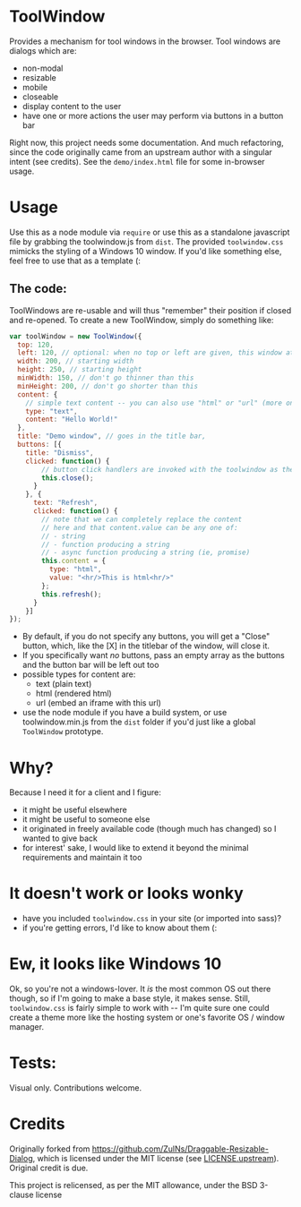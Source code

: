 # ToolWindow

Provides a mechanism for tool windows in the browser. Tool windows are dialogs which are:
- non-modal
- resizable
- mobile
- closeable
- display content to the user
- have one or more actions the user may perform via buttons in a button bar

Right now, this project needs some documentation. And much refactoring, since the code
originally came from an upstream author with a singular intent (see credits). See the
`demo/index.html` file for some in-browser usage. 

# Usage
Use this as a node module via `require` or use this as a standalone javascript file 
by grabbing the toolwindow.js from `dist`. The provided `toolwindow.css` mimicks the 
styling of a Windows 10 window. If you'd like something else, feel free to use that 
as a template (:

## The code:
ToolWindows are re-usable and will thus "remember" their position if closed and
re-opened. To create a new ToolWindow, simply do something like:
```javascript
var toolWindow = new ToolWindow({
  top: 120,
  left: 120, // optional: when no top or left are given, this window attempts to center itself
  width: 200, // starting width
  height: 250, // starting height
  minWidth: 150, // don't go thinner than this
  minHeight: 200, // don't go shorter than this
  content: {
    // simple text content -- you can also use "html" or "url" (more on that later) 
    type: "text",
    content: "Hello World!"
  },
  title: "Demo window", // goes in the title bar,
  buttons: [{
    title: "Dismiss",
    clicked: function() {
        // button click handlers are invoked with the toolwindow as the `this` parameter
        this.close();
      }
    }, {
      text: "Refresh",
      clicked: function() {
        // note that we can completely replace the content
        // here and that content.value can be any one of:
        // - string
        // - function producing a string
        // - async function producing a string (ie, promise)
        this.content = {
          type: "html",
          value: "<hr/>This is html<hr/>"
        };
        this.refresh();
      }
    }]
});
```

- By default, if you do not specify any buttons, you will get a "Close" button, which,
 like the [X] in the titlebar of the window, will close it.
- If you specifically want _no_ buttons, pass an empty array as the buttons
 and the button bar will be left out too
- possible types for content are:
  - text (plain text)
  - html (rendered html)
  - url (embed an iframe with this url)
- use the node module if you have a build system, or use toolwindow.min.js from
 the `dist` folder if you'd just like a global `ToolWindow` prototype.
  
# Why?

Because I need it for a client and I figure:
- it might be useful elsewhere
- it might be useful to someone else
- it originated in freely available code (though much has changed) so I wanted to
 give back
- for interest' sake, I would like to extend it beyond the minimal requirements
 and maintain it too
 
# It doesn't work or looks wonky
- have you included `toolwindow.css` in your site (or imported into sass)?
- if you're getting errors, I'd like to know about them (:
 
# Ew, it looks like Windows 10
Ok, so you're not a windows-lover. It _is_ the most common OS out there though,
so if I'm going to make a base style, it makes sense. Still, `toolwindow.css`
is fairly simple to work with -- I'm quite sure one could create a theme more
like the hosting system or one's favorite OS / window manager.

# Tests:
Visual only. Contributions welcome.


# Credits

Originally forked from https://github.com/ZulNs/Draggable-Resizable-Dialog, which is licensed under the MIT license
(see [LICENSE.upstream](LICENSE.upstream)). Original credit is due.

This project is relicensed, as per the MIT allowance, under the BSD 3-clause license


